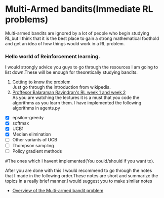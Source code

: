 # Multi-Armed bandits(Immediate RL problems)
Multi-armed bandits are ignored by a lot of people who begin studying RL,but I think that it is the best place to gain a strong mathematical foothold and get an idea of how things would work in a RL problem.

### Hello world of Reinforcement learning.

I would strongly advice you guys to go through the resources I am going to list down.These will be enough for theoretically studying bandits.
1. [Getting to know the problem](https://en.wikipedia.org/wiki/Multi-armed_bandit)  
Just go through the introduction from wikipedia.
2. [Proffesor Balaraman Ravindran's RL week 1 and week 2](https://nptel.ac.in/courses/106106143/)  
As you are watching the lectures it is a must that you code the algorithms as you learn them.
I have implemented the following algorithms in agents.py
- [X] epsilon-greedy
- [x] softmax
- [x] UCB1
- [x] Median elimination
- [ ] Other variants of UCB
- [ ] Thompson sampling
- [ ] Policy gradient methods

#The ones which I havent implemented(You could/should if you want to).

After you are done with this I would recommend to go through the notes that I made in the following order.These notes are short and summarize the topics in a really brief manner.I would suggest you to make similar notes
* [Overview of the Multi-armed bandit problem](https://hackmd.io/CZQq2azUTMCjt2FF_TQNfQ?view)
